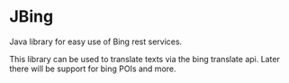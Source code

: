 # JBing
Java library for easy use of Bing rest services.

This library can be used to translate texts via the bing translate api. Later there will be support for bing POIs and more.
